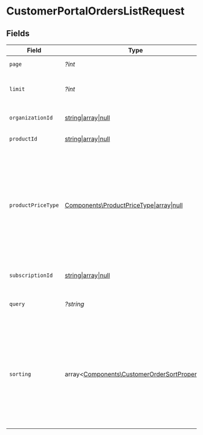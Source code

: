 # CustomerPortalOrdersListRequest


## Fields

| Field                                                                                                                                                                                 | Type                                                                                                                                                                                  | Required                                                                                                                                                                              | Description                                                                                                                                                                           |
| ------------------------------------------------------------------------------------------------------------------------------------------------------------------------------------- | ------------------------------------------------------------------------------------------------------------------------------------------------------------------------------------- | ------------------------------------------------------------------------------------------------------------------------------------------------------------------------------------- | ------------------------------------------------------------------------------------------------------------------------------------------------------------------------------------- |
| `page`                                                                                                                                                                                | *?int*                                                                                                                                                                                | :heavy_minus_sign:                                                                                                                                                                    | Page number, defaults to 1.                                                                                                                                                           |
| `limit`                                                                                                                                                                               | *?int*                                                                                                                                                                                | :heavy_minus_sign:                                                                                                                                                                    | Size of a page, defaults to 10. Maximum is 100.                                                                                                                                       |
| `organizationId`                                                                                                                                                                      | [string\|array\|null](../../Models/Operations/CustomerPortalOrdersListQueryParamOrganizationIDFilter.md)                                                                              | :heavy_minus_sign:                                                                                                                                                                    | Filter by organization ID.                                                                                                                                                            |
| `productId`                                                                                                                                                                           | [string\|array\|null](../../Models/Operations/CustomerPortalOrdersListQueryParamProductIDFilter.md)                                                                                   | :heavy_minus_sign:                                                                                                                                                                    | Filter by product ID.                                                                                                                                                                 |
| `productPriceType`                                                                                                                                                                    | [Components\ProductPriceType\|array\|null](../../Models/Operations/QueryParamProductPriceTypeFilter.md)                                                                               | :heavy_minus_sign:                                                                                                                                                                    | Filter by product price type. `recurring` will return orders corresponding to subscriptions creations or renewals. `one_time` will return orders corresponding to one-time purchases. |
| `subscriptionId`                                                                                                                                                                      | [string\|array\|null](../../Models/Operations/CustomerPortalOrdersListQueryParamSubscriptionIDFilter.md)                                                                              | :heavy_minus_sign:                                                                                                                                                                    | Filter by subscription ID.                                                                                                                                                            |
| `query`                                                                                                                                                                               | *?string*                                                                                                                                                                             | :heavy_minus_sign:                                                                                                                                                                    | Search by product or organization name.                                                                                                                                               |
| `sorting`                                                                                                                                                                             | array<[Components\CustomerOrderSortProperty](../../Models/Components/CustomerOrderSortProperty.md)>                                                                                   | :heavy_minus_sign:                                                                                                                                                                    | Sorting criterion. Several criteria can be used simultaneously and will be applied in order. Add a minus sign `-` before the criteria name to sort by descending order.               |